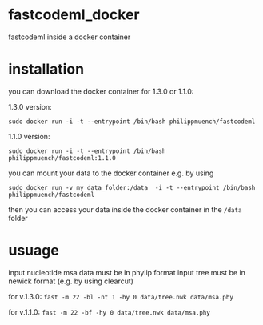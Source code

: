 # fastcodeml_docker
fastcodeml inside a docker container

# installation

you can download the docker container for 1.3.0 or 1.1.0:

1.3.0 version:

`sudo docker run -i -t --entrypoint /bin/bash philippmuench/fastcodeml`

1.1.0 version:

`sudo docker run -i -t --entrypoint /bin/bash philippmuench/fastcodeml:1.1.0`

you can mount your data to the docker container e.g. by using

`sudo docker run -v my_data_folder:/data  -i -t --entrypoint /bin/bash philippmuench/fastcodeml`

then you can access your data inside the docker container in the `/data` folder

# usuage

input nucleotide msa data must be in phylip format
input tree must be in newick format (e.g. by using clearcut)

for v.1.3.0: `fast -m 22 -bl -nt 1 -hy 0 data/tree.nwk data/msa.phy`

for v.1.1.0: `fast -m 22 -bf -hy 0 data/tree.nwk data/msa.phy`
